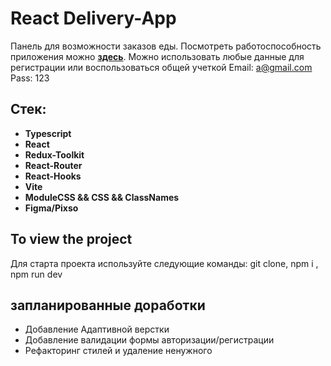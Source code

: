 # React Delivery-App

Панель для возможности заказов еды.
Посмотреть работоспособность приложения можно **[здесь](https://delivery-app-five-nu.vercel.app/)**.
Можно использовать любые данные для регистрации или воспользоваться общей учеткой
Email: a@gmail.com
Pass: 123

## Стек:

- **Typescript**
- **React**
- **Redux-Toolkit**
- **React-Router**
- **React-Hooks**
- **Vite**
- **ModuleCSS && CSS && ClassNames**
- **Figma/Pixso**

## To view the project

Для старта проекта используйте следующие команды: git clone, npm i , npm run dev

## запланированные доработки

- Добавление Адаптивной верстки
- Добавление валидации формы авторизации/регистрации
- Рефакторинг стилей и удаление ненужного

